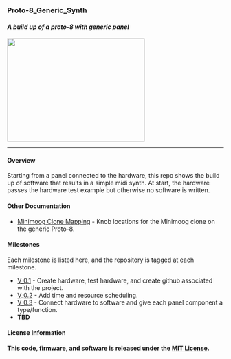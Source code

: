### Proto-8_Generic_Synth
#### *A build up of a proto-8 with generic panel*

<a href="https://raw.githubusercontent.com/marshalltaylorSFE/Proto-8_Generic_Synth/master/Documentation/SynthPhoto.jpg"><img src="https://raw.githubusercontent.com/marshalltaylorSFE/Proto-8_Generic_Synth/master/Documentation/SynthPhoto.jpg" align="center" height="240" width="320" ></a>

------

#### Overview

Starting from a panel connected to the hardware, this repo shows the build up of software that results in a simple midi synth.  At start, the hardware passes the hardware test example but otherwise no software is written.

#### Other Documentation

* [Minimoog Clone Mapping](https://github.com/marshalltaylorSFE/Proto-8_Generic_Synth/blob/master/Documentation/minimoogCloneInfo.md) - Knob locations for the Minimoog clone on the generic Proto-8.
 
#### Milestones
 
Each milestone is listed here, and the repository is tagged at each milestone.

* [V_0.1](https://github.com/marshalltaylorSFE/Proto-8_Generic_Synth/tree/V_0.1) - Create hardware, test hardware, and create github associated with the project.
* [V_0.2](https://github.com/marshalltaylorSFE/Proto-8_Generic_Synth/tree/V_0.2) - Add time and resource scheduling.
* [V_0.3](https://github.com/marshalltaylorSFE/Proto-8_Generic_Synth/tree/V_0.3) - Connect hardware to software and give each panel component a type/function.
* **TBD**

#### License Information

**This code, firmware, and software is released under the [MIT License](http://opensource.org/licenses/MIT).**